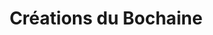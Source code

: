 ---
title: "Créations du Bochaine"
url: /saint-julien-en-beauchene/creations-du-bochaine/
shop: shop
---